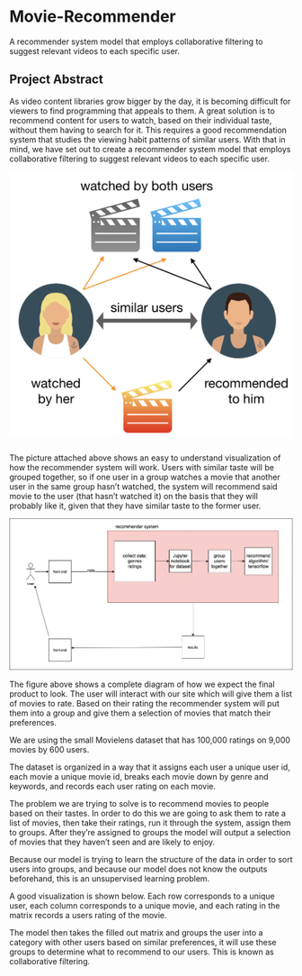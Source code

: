 # Movie-Recommender
A recommender system model that employs collaborative filtering to suggest relevant videos to each specific user.

## Project Abstract

As video content libraries grow bigger by the day, it is becoming difficult for viewers to find programming that appeals to them. A great solution is to recommend content for users to watch, based on their individual taste, without them having to search for it. This requires a good recommendation system that studies the viewing habit patterns of similar users.
With that in mind, we have set out to create a recommender system model that employs collaborative filtering to suggest relevant videos to each specific user.

<img src="https://github.com/SonQBChau/movie-recommender/blob/master/flutter/ss_4.png" >

The picture attached above shows an easy to understand visualization of how the recommender system will work. Users with similar taste will be grouped together, so if one user in a group watches a movie that another user in the same group hasn’t watched, the system will recommend said movie to the user (that hasn’t watched it) on the basis that they will probably like it, given that they have similar taste to the former user.

<img src="https://github.com/SonQBChau/movie-recommender/blob/master/flutter/ss_5.jpg" >

The figure above shows a complete diagram of how we expect the final product to look. The user will interact with our site which will give them a list of movies to rate. Based on their rating the recommender system will put them into a group and give them a selection of movies that match their preferences.

We are using the small Movielens dataset that has 100,000 ratings on 9,000 movies by 600 users.

The dataset is organized in a way that it assigns each user a unique user id, each movie a unique movie id, breaks each movie down by genre and keywords, and records each user rating on each movie.

The problem we are trying to solve is to recommend movies to people based on their tastes. In order to do this we are going to ask them to rate a list of movies, then take their ratings, run it through the system, assign them to groups. After they’re assigned to groups the model will output a selection of movies that they haven’t seen and are likely to enjoy.

Because our model is trying to learn the structure of the data in order to sort users into groups, and because our model does not know the outputs beforehand, this is an unsupervised learning problem.

A good visualization is shown below. Each row corresponds to a unique user, each column corresponds to a unique movie, and each rating in the matrix records a users rating of the movie.

The model then takes the filled out matrix and groups the user into a category with other users based on similar preferences, it will use these groups to determine what to recommend to our users. This is known as collaborative filtering.
